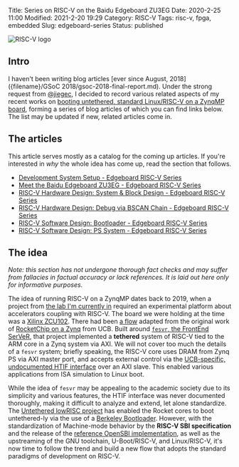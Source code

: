 Title: Series on RISC-V on the Baidu Edgeboard ZU3EG
Date: 2020-2-25 11:00
Modified: 2021-2-20 19:29
Category: RISC-V
Tags: risc-v, fpga, embedded
Slug: edgeboard-series
Status: published

![RISC-V logo]({static}/images/RISC-V-logo.svg)

## Intro

I haven't been writing blog articles [ever since August, 2018]({filename}/GSoC 2018/gsoc-2018-final-report.md).  Under the strong request from [@jiegec](https://t.me/jiegec), I decided to record various related aspects of my recent works on [booting untethered, standard Linux/RISC-V on a ZynqMP board](https://github.com/KireinaHoro/rocket-zynqmp), forming a series of blog articles of which you can find links below.  The list may be updated if new, related articles come in.

## The articles

This article serves mostly as a catalog for the coming up articles.  If you're interested in _why_ the whole idea has come up, read the section that follows.

- [Development System Setup - Edgeboard RISC-V Series]({filename}dev-system-setup.md)
- [Meet the Baidu Edgeboard ZU3EG - Edgeboard RISC-V Series]({filename}zu3eg-purchase.md)
- [RISC-V Hardware Design: System & Block Design - Edgeboard RISC-V Series]({filename}risc-v-hardware-design-part-a.md)
- [RISC-V Hardware Design: Debug via BSCAN Chain - Edgeboard RISC-V Series]({filename}risc-v-hardware-design-part-b.md)
- [RISC-V Software Design: Bootloader - Edgeboard RISC-V Series]({filename}risc-v-software-design-part-a.md)
- [RISC-V Software Design: PS System - Edgeboard RISC-V Series]({filename}ps-system-setup.md)

## The idea

_Note: this section has not undergone thorough fact checks and may suffer from fallacies in factual accuracy or lack references.  It is laid out here only for informative purposes._

The idea of running RISC-V on a ZynqMP dates back to 2019, when a project from [the lab I'm currently in](https://ceca.pku.edu.cn/) required an experimental platform about accelerators coupling with RISC-V.  The board we were holding at the time was a [Xilinx ZCU102](https://www.xilinx.com/products/boards-and-kits/ek-u1-zcu102-g.html).  There had been [a flow](https://github.com/li3tuo4/rc-fpga-zcu) adapted from the original work of [RocketChip on a Zynq](https://github.com/ucb-bar/fpga-zynq) from UCB.  Built around [`fesvr`, the FrontEnd SerVeR](https://github.com/riscv/riscv-fesvr), that project implemented a __tethered__ system of RISC-V tied to the ARM core in a Zynq system via AXI.  We will not cover too much the details of a `fesvr` system; briefly speaking, the RISC-V core uses DRAM from Zynq PS via AXI master port, and accepts external control via the [UCB-specific, undocumented HTIF interface](https://github.com/ucb-bar/riscv-sodor/issues/13) over an AXI slave.  This enabled various applications from ISA simulation to Linux boot.

While the idea of `fesvr` may be appealing to the academic society due to its simplicity and various features, the HTIF interface was never documented thoroughly, making it difficult to analyze and extend, let alone standardize.  The [Untethered lowRISC project](https://riscv.org/wp-content/uploads/2016/01/Wed1115-untether_wsong83.pdf) has enabled the Rocket cores to boot untethered-ly via the use of a [Berkeley Bootloader](https://github.com/riscv/riscv-pk).  However, with the standardization of Machine-mode behavior by the __RISC-V SBI specification__ and the release of the [reference OpenSBI implementation](https://github.com/riscv/opensbi), as well as the upstreaming of the GNU toolchain, U-Boot/RISC-V, and Linux/RISC-V, it's now time to follow the trend and build a new flow that adopts the standard paradigms of development on RISC-V.